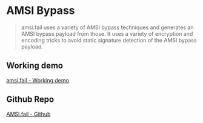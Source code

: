 # AMSI Bypass
> amsi.fail uses a variety of AMSI bypass techniques and generates an AMSI bypass payload from those. It uses a variety of encryption and encoding tricks to avoid static signature detection of the AMSI bypass payload.

## Working demo
[amsi.fail - Working demo](https://amsi.fail/)

## Github Repo
[AMSI.fail - Github](https://github.com/Flangvik/AMSI.fail)





